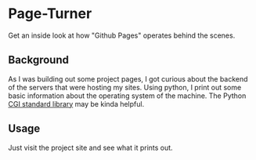 Page-Turner
===========

Get an inside look at how "Github Pages" operates behind the scenes.

## Background
As I was building out some project pages, I got curious about the backend of the servers that were hosting my sites. Using python, I print out some basic information about the operating system of the machine. The Python [CGI standard library](https://docs.python.org/2/library/cgi.html) may be kinda helpful.

## Usage
Just visit the project site and see what it prints out.
